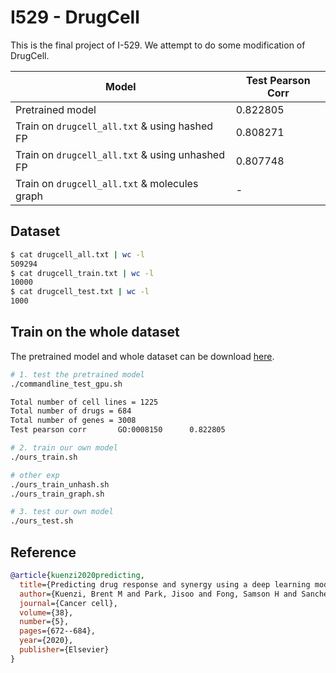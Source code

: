 <!--
 * @Date: 2022-04-30 16:20:28
 * @LastEditors: yuhhong
 * @LastEditTime: 2022-05-03 15:48:47
-->
# I529 - DrugCell

This is the final project of I-529. We attempt to do some modification of DrugCell. 

| Model                                           | Test Pearson Corr |
|-------------------------------------------------|-------------------|
| Pretrained model                                | 0.822805          |
| Train on `drugcell_all.txt` & using hashed FP   | 0.808271          |
| Train on `drugcell_all.txt` & using unhashed FP | 0.807748          |
| Train on `drugcell_all.txt` & molecules graph   | -                 |


<!-- ## Setup TorchDrug

```bash
# pytorch
conda install pytorch==1.10.0 torchvision==0.11.0 torchaudio==0.10.0 cudatoolkit=11.3 -c pytorch -c conda-forge
# pytorch-scatter
conda install pytorch-scatter -c pyg
# torchdrug
pip install torchdrug
``` -->



## Dataset

```bash
$ cat drugcell_all.txt | wc -l
509294
$ cat drugcell_train.txt | wc -l
10000
$ cat drugcell_test.txt | wc -l
1000
```



## Train on the whole dataset

The pretrained model and whole dataset can be download [here](http://drugcell.ucsd.edu/downloads).

```bash
# 1. test the pretrained model
./commandline_test_gpu.sh

Total number of cell lines = 1225
Total number of drugs = 684
Total number of genes = 3008
Test pearson corr       GO:0008150      0.822805

# 2. train our own model
./ours_train.sh

# other exp
./ours_train_unhash.sh
./ours_train_graph.sh

# 3. test our own model
./ours_test.sh
```



## Reference

```bib
@article{kuenzi2020predicting,
  title={Predicting drug response and synergy using a deep learning model of human cancer cells},
  author={Kuenzi, Brent M and Park, Jisoo and Fong, Samson H and Sanchez, Kyle S and Lee, John and Kreisberg, Jason F and Ma, Jianzhu and Ideker, Trey},
  journal={Cancer cell},
  volume={38},
  number={5},
  pages={672--684},
  year={2020},
  publisher={Elsevier}
}
```